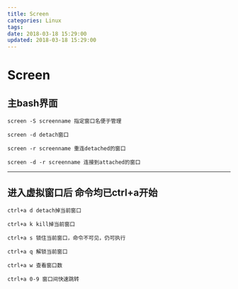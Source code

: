 ```yaml
---
title: Screen
categories: Linux
tags: 
date: 2018-03-18 15:29:00
updated: 2018-03-18 15:29:00
---
```

# Screen
## 主bash界面
```
screen -S screenname 指定窗口名便于管理
```
```
screen -d detach窗口
```
```
screen -r screenname 重连detached的窗口
```
```
screen -d -r screenname 连接到attached的窗口
```

---

## 进入虚拟窗口后 命令均已ctrl+a开始

```
ctrl+a d detach掉当前窗口
```
```
ctrl+a k kill掉当前窗口
```
```
ctrl+a s 锁住当前窗口，命令不可见，仍可执行
```
```
ctrl+a q 解锁当前窗口
```
```
ctrl+a w 查看窗口数
```
```
ctrl+a 0-9 窗口间快速跳转
```